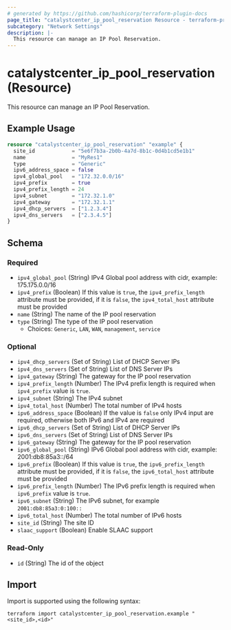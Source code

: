 ```yaml
---
# generated by https://github.com/hashicorp/terraform-plugin-docs
page_title: "catalystcenter_ip_pool_reservation Resource - terraform-provider-catalystcenter"
subcategory: "Network Settings"
description: |-
  This resource can manage an IP Pool Reservation.
---
```


# catalystcenter_ip_pool_reservation (Resource)

This resource can manage an IP Pool Reservation.

## Example Usage

```terraform
resource "catalystcenter_ip_pool_reservation" "example" {
  site_id            = "5e6f7b3a-2b0b-4a7d-8b1c-0d4b1cd5e1b1"
  name               = "MyRes1"
  type               = "Generic"
  ipv6_address_space = false
  ipv4_global_pool   = "172.32.0.0/16"
  ipv4_prefix        = true
  ipv4_prefix_length = 24
  ipv4_subnet        = "172.32.1.0"
  ipv4_gateway       = "172.32.1.1"
  ipv4_dhcp_servers  = ["1.2.3.4"]
  ipv4_dns_servers   = ["2.3.4.5"]
}
```

<!-- schema generated by tfplugindocs -->
## Schema

### Required

- `ipv4_global_pool` (String) IPv4 Global pool address with cidr, example: 175.175.0.0/16
- `ipv4_prefix` (Boolean) If this value is `true`, the `ipv4_prefix_length` attribute must be provided, if it is `false`, the `ipv4_total_host` attribute must be provided
- `name` (String) The name of the IP pool reservation
- `type` (String) The type of the IP pool reservation
  - Choices: `Generic`, `LAN`, `WAN`, `management`, `service`

### Optional

- `ipv4_dhcp_servers` (Set of String) List of DHCP Server IPs
- `ipv4_dns_servers` (Set of String) List of DNS Server IPs
- `ipv4_gateway` (String) The gateway for the IP pool reservation
- `ipv4_prefix_length` (Number) The IPv4 prefix length is required when `ipv4_prefix` value is `true`.
- `ipv4_subnet` (String) The IPv4 subnet
- `ipv4_total_host` (Number) The total number of IPv4 hosts
- `ipv6_address_space` (Boolean) If the value is `false` only IPv4 input are required, otherwise both IPv6 and IPv4 are required
- `ipv6_dhcp_servers` (Set of String) List of DHCP Server IPs
- `ipv6_dns_servers` (Set of String) List of DNS Server IPs
- `ipv6_gateway` (String) The gateway for the IP pool reservation
- `ipv6_global_pool` (String) IPv6 Global pool address with cidr, example: 2001:db8:85a3::/64
- `ipv6_prefix` (Boolean) If this value is `true`, the `ipv6_prefix_length` attribute must be provided, if it is `false`, the `ipv6_total_host` attribute must be provided
- `ipv6_prefix_length` (Number) The IPv6 prefix length is required when `ipv6_prefix` value is `true`.
- `ipv6_subnet` (String) The IPv6 subnet, for example `2001:db8:85a3:0:100::`
- `ipv6_total_host` (Number) The total number of IPv6 hosts
- `site_id` (String) The site ID
- `slaac_support` (Boolean) Enable SLAAC support

### Read-Only

- `id` (String) The id of the object

## Import

Import is supported using the following syntax:

```shell
terraform import catalystcenter_ip_pool_reservation.example "<site_id>,<id>"
```
